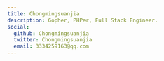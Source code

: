 ```yaml
---
title: Chongmingsuanjia
description: Gopher, PHPer, Full Stack Engineer.
social:
  github: Chongmingsuanjia
  twitter: Chongmingsuanjia
  email: 3334259163@qq.com
---
```

